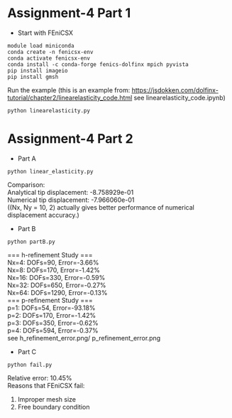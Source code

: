 # Assignment-4 Part 1
* Start with FEniCSX  
```
module load miniconda
conda create -n fenicsx-env
conda activate fenicsx-env
conda install -c conda-forge fenics-dolfinx mpich pyvista
pip install imageio
pip install gmsh
```
Run the example (this is an example from: https://jsdokken.com/dolfinx-tutorial/chapter2/linearelasticity_code.html  see linearelasticity_code.ipynb)  
```
python linearelasticity.py
```
# Assignment-4 Part 2
* Part A
```
python linear_elasticity.py
```
Comparison:  
Analytical tip displacement: -8.758929e-01  
Numerical tip displacement: -7.966060e-01   
((Nx, Ny = 10, 2) actually gives better performance of numerical displacement accuracy.)
* Part B
```
python partB.py
```
=== h-refinement Study ===    
Nx=4: DOFs=90, Error=-3.66%  
Nx=8: DOFs=170, Error=-1.42%  
Nx=16: DOFs=330, Error=-0.59%  
Nx=32: DOFs=650, Error=-0.27%  
Nx=64: DOFs=1290, Error=-0.13%  
=== p-refinement Study ===  
p=1: DOFs=54, Error=-93.18%  
p=2: DOFs=170, Error=-1.42%  
p=3: DOFs=350, Error=-0.62%  
p=4: DOFs=594, Error=-0.37%  
see h_refinement_error.png/ p_refinement_error.png  

* Part C
```
python fail.py
```
Relative error: 10.45%  
Reasons that FEniCSX fail:  
1. Improper mesh size
2. Free boundary condition

